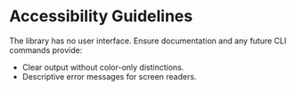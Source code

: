 # Accessibility Guidelines

The library has no user interface. Ensure documentation and any future CLI commands provide:

- Clear output without color-only distinctions.
- Descriptive error messages for screen readers.
